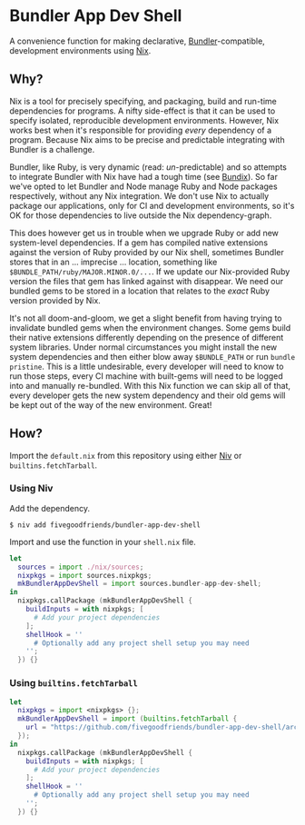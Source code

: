 # Bundler App Dev Shell

A convenience function for making declarative, [Bundler](https://bundler.io)-compatible, development environments using [Nix](https://nixos.org).

## Why?

Nix is a tool for precisely specifying, and packaging, build and run-time dependencies for programs. A nifty side-effect is that it can be used to specify isolated, reproducible development environments. However, Nix works best when it's responsible for providing _every_ dependency of a program. Because Nix aims to be precise and predictable integrating with Bundler is a challenge.

Bundler, like Ruby, is very dynamic (read: _un_-predictable) and so attempts to integrate Bundler with Nix have had a tough time (see [Bundix](https://github.com/nix-community/bundix)). So far we've opted to let Bundler and Node manage Ruby and Node packages respectively, without any Nix integration. We don't use Nix to actually package our applications, only for CI and development environments, so it's OK for those dependencies to live outside the Nix dependency-graph.

This does however get us in trouble when we upgrade Ruby or add new system-level dependencies. If a gem has compiled native extensions against the version of Ruby provided by our Nix shell, sometimes Bundler stores that in an ... imprecise ... location, something like `$BUNDLE_PATH/ruby/MAJOR.MINOR.0/...`. If we update our Nix-provided Ruby version the files that gem has linked against with disappear. We need our bundled gems to be stored in a location that relates to the _exact_ Ruby version provided by Nix.

It's not all doom-and-gloom, we get a slight benefit from having trying to invalidate bundled gems when the environment changes. Some gems build their native extensions differently depending on the presence of different system libraries. Under normal circumstances you might install the new system dependencies and then either blow away `$BUNDLE_PATH` or run `bundle pristine`. This is a little undesirable, every developer will need to know to run those steps, every CI machine with built-gems will need to be logged into and manually re-bundled. With this Nix function we can skip all of that, every developer gets the new system dependency and their old gems will be kept out of the way of the new environment. Great!

## How?

Import the `default.nix` from this repository using either [Niv](https://github.com/nmattia/niv) or `builtins.fetchTarball`.

### Using Niv

Add the dependency.

```
$ niv add fivegoodfriends/bundler-app-dev-shell
```

Import and use the function in your `shell.nix` file.

```nix
let
  sources = import ./nix/sources;
  nixpkgs = import sources.nixpkgs;
  mkBundlerAppDevShell = import sources.bundler-app-dev-shell;
in
  nixpkgs.callPackage (mkBundlerAppDevShell {
    buildInputs = with nixpkgs; [
      # Add your project dependencies
    ];
    shellHook = ''
      # Optionally add any project shell setup you may need
    '';
  }) {}
```

### Using `builtins.fetchTarball`

```nix
let
  nixpkgs = import <nixpkgs> {};
  mkBundlerAppDevShell = import (builtins.fetchTarball {
    url = "https://github.com/fivegoodfriends/bundler-app-dev-shell/archive/<GIT REV SHA>.tar.gz";
  });
in
  nixpkgs.callPackage (mkBundlerAppDevShell {
    buildInputs = with nixpkgs; [
      # Add your project dependencies
    ];
    shellHook = ''
      # Optionally add any project shell setup you may need
    '';
  }) {}
```
